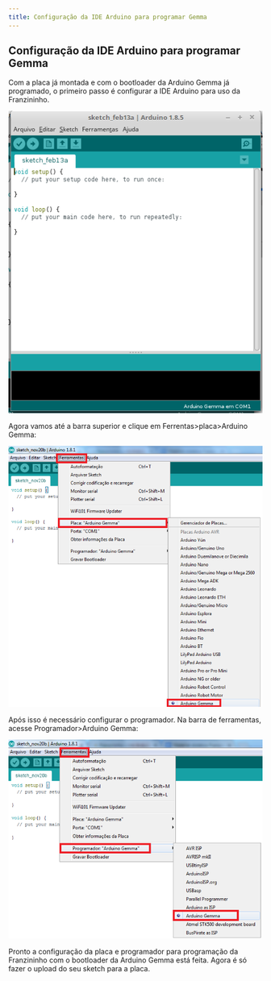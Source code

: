 ```yaml
---
title: Configuração da IDE Arduino para programar Gemma
---
```



## Configuração da IDE Arduino para programar Gemma


Com a placa já montada e com o bootloader da Arduino Gemma já programado, o primeiro passo é configurar a IDE Arduino para uso da Franzininho.

![](./image1.png)

Agora vamos até a barra superior e clique em Ferrentas>placa>Arduino Gemma:

![](./image2.png)

Após isso é  necessário configurar o programador. Na barra de ferramentas, acesse Programador>Arduino Gemma:

![](./image3.png)

Pronto a configuração da placa e programador para programação da Franzininho com o bootloader da Arduino Gemma está feita. Agora é só fazer o upload do seu sketch para a placa.
